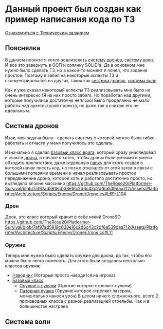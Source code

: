 # Данный проект был создан как пример написания кода по ТЗ
[Ознакомиться с Техническим заданием](https://docs.google.com/document/d/1ZUS6sHHvmQcrcTfE9a0TabNFE93YMRpWvUfZ-7E98rE/edit?usp=sharing)

## Пояснялка
В данном проекте я хотел реализовать [систему дронов](https://github.com/TheRose20/Platformer-Survival/blob/master/README.md#%D1%81%D0%B8%D1%81%D1%82%D0%B5%D0%BC%D0%B0-%D0%B4%D1%80%D0%BE%D0%BD%D0%BE%D0%B2), [систему волн](https://github.com/TheRose20/Platformer-Survival/blob/master/README.md#%D1%81%D0%B8%D1%81%D1%82%D0%B5%D0%BC%D0%B0-%D0%B4%D1%80%D0%BE%D0%BD%D0%BE%D0%B2). И все это завернуть в ООП и солянку SOLID'а. Да в основном мне нужно было сделать ТЗ, но в какой-то момент я понял, что задание простое. Поэтому я забил на некоторые аспекты ТЗ и сконцентрировался на других, таких как [система дронов](https://github.com/TheRose20/Platformer-Survival/blob/master/README.md#%D1%81%D0%B8%D1%81%D1%82%D0%B5%D0%BC%D0%B0-%D0%B4%D1%80%D0%BE%D0%BD%D0%BE%D0%B2), [система волн](https://github.com/TheRose20/Platformer-Survival/blob/master/README.md#%D1%81%D0%B8%D1%81%D1%82%D0%B5%D0%BC%D0%B0-%D0%B4%D1%80%D0%BE%D0%BD%D0%BE%D0%B2)

Как я уже сказал некоторый аспекты ТЗ реализовывать мне было не очень интересно (Я на них просто забил). Но поработал над другими, которые получились достаточно неплохо! Было проделанно не мало работы над архетиктурой проекта, но даже так я считаю его не идеальным.

## Система дронов
Итак, моя задача была - сделать систему с которой можно было гибко работать и отчасти у меня получилось это сделать.

Изначально я сделал [базовый класс врага](https://github.com/TheRose20/Platformer-Survival/blob/master/Assets/Platformer/Architecture/Scripts/Enemy/Enemy.cs), который сразу унаследовал в классе [дрона](https://github.com/TheRose20/Platformer-Survival/blob/master/Assets/Platformer/Architecture/Scripts/Enemy/Drone/Drone.cs), в начале я хотел, чтобы дроны были умными и умели обходить препятствия, даже отдельную [папку](https://github.com/TheRose20/Platformer-Survival/tree/master/Assets/Platformer/Architecture/Scripts/AI/Drone) для этого создал в которой начал писать код, но позже отказался от этой затеи в связи с большими потерями времени и начал реализовывать простое передвижение дрона, которое хоть и работало достаточно просто, но выглядело вполне массивно
https://github.com/TheRose20/Platformer-Survival/blob/7af97ad5818c038e16c2d6c43c2df6a539daa712/Assets/Platformer/Architecture/Scripts/Enemy/Drone/Drone.cs#L69-L104

### Дрон
Дрон, это класс который хранит в себе некий DroneSO
https://github.com/TheRose20/Platformer-Survival/blob/7af97ad5818c038e16c2d6c43c2df6a539daa712/Assets/Platformer/Architecture/Scripts/Enemy/Drone/Drone.cs#L11

### Оружие
Теперь мне нужно было сделать оружие для дрона, да так, чтобы его можно было легко поменять. Для этого были созданны несколько классов оружия:
- [Наводчик](https://github.com/TheRose20/Platformer-Survival/blob/master/Assets/Platformer/Architecture/Scripts/Enemy/Drone/Guns/AimGunToPlayer.cs) (Который просто наводится на игрока)
- [Базовый класс](https://github.com/TheRose20/Platformer-Survival/blob/master/Assets/Platformer/Architecture/Scripts/Enemy/Drone/Guns/DroneWeapons/DroneGun.cs)
  - [Оружие с пулями](https://github.com/TheRose20/Platformer-Survival/blob/master/Assets/Platformer/Architecture/Scripts/Enemy/Drone/Guns/DroneWeapons/DroneGunBullet.cs) (Оружие которое стреляет пулями)
  - [Лазерная пушка](https://github.com/TheRose20/Platformer-Survival/blob/master/Assets/Platformer/Architecture/Scripts/Enemy/Drone/Guns/DroneWeapons/DroneGunLaser.cs) (Оружие которое стреляет лазером, моментально нанося урон)
В целом ничего сложножного, всего 2 производных класса с разной реализацией стрельбы. Как и в большинстве настраев 


## Система волн

